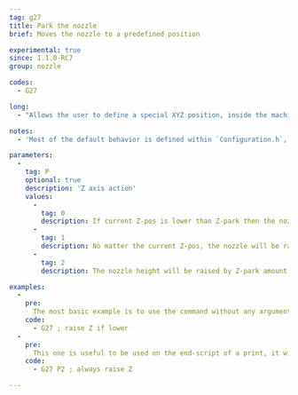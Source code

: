 ```yaml
---
tag: g27
title: Park the nozzle
brief: Moves the nozzle to a predefined position

experimental: true
since: 1.1.0-RC7
group: nozzle

codes:
  - G27

long:
  - "Allows the user to define a special XYZ position, inside the machine's topology, to park the nozzle when idle or when receiving the `G27` G-Code command."

notes:
  - 'Most of the default behavior is defined within `Configuration.h`, search for the option `NOZZLE_PARK_POINT`.'

parameters:
  -
    tag: P
    optional: true
    description: 'Z axis action'
    values:
      -
        tag: 0
        description: If current Z-pos is lower than Z-park then the nozzle will be raised to reach Z-park height
      -
        tag: 1
        description: No matter the current Z-pos, the nozzle will be raised/lowered to reach Z-park height
      -
        tag: 2
        description: The nozzle height will be raised by Z-park amount but never going over the machine's limit of `Z_MAX_POS`

examples:
  -
    pre:
      The most basic example is to use the command without any arguments, this will default to a move the the parking position and raising the Z-pos if lower than the default Z-park position.
    code:
      - G27 ; raise Z if lower
  -
    pre:
      This one is useful to be used on the end-script of a print, it will raise the Z-pos by Z-park.
    code:
      - G27 P2 ; always raise Z

---
```

